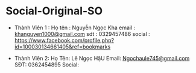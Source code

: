 # Social-Original-SO

- Thành Viên 1 : 
	Họ tên : Nguyễn Ngọc Kha 
	email : khanguyen1000@gmail.com
	sdt : 0329457486
	social : https://www.facebook.com/profile.php?id=100030134661405&ref=bookmarks
	
- Thành Viên 2:
	Họ Tên: Lê Ngọc HậU
	Email: Ngochaule745@gmail.com
	SĐT: 0362454895
	Social: 
